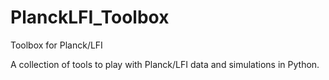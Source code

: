 PlanckLFI_Toolbox
=================

Toolbox for Planck/LFI

A collection of tools to play with Planck/LFI data and simulations in Python.
